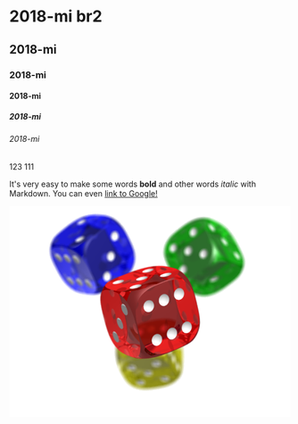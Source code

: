 # 2018-mi br2
## 2018-mi
### 2018-mi
#### 2018-mi
##### 2018-mi
###### 2018-mi

123
111

It's very easy to make some words **bold** and other words *italic* with Markdown. You can even [link to Google!](http://google.com)

![Image of Yaktocat](t.png)
